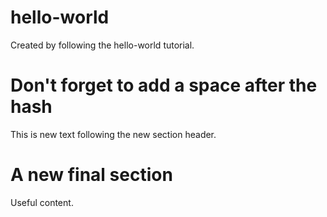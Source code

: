 # hello-world
Created by following the hello-world tutorial.

# Don't forget to add a space after the hash
This is new text following the new section header.

# A new final section
Useful content.
